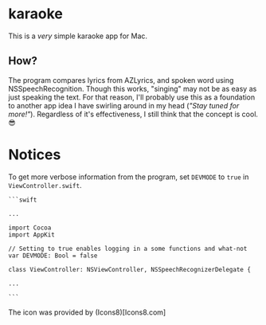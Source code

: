 # karaoke
This is a *very* simple karaoke app for Mac.

## How?
The program compares lyrics from AZLyrics, and spoken word using NSSpeechRecognition. Though this works, "singing" may not be as easy as just speaking the text. For that
reason, I'll probably use this as a foundation to another app idea I have swirling around in my head (*"Stay tuned for more!"*). Regardless of it's effectiveness, I still
think that the concept is cool. 😎

# Notices
To get more verbose information from the program, set `DEVMODE` to `true` in `ViewController.swift`.
    
    ```swift
    
    ...
    
    import Cocoa
    import AppKit
    
    // Setting to true enables logging in a some functions and what-not
    var DEVMODE: Bool = false
    
    class ViewController: NSViewController, NSSpeechRecognizerDelegate {
    
    ...
    
    ```

The icon was provided by (Icons8)[Icons8.com]